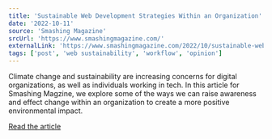 ```yaml
---
title: 'Sustainable Web Development Strategies Within an Organization'
date: '2022-10-11'
source: 'Smashing Magazine'
srcUrl: 'https://www.smashingmagazine.com/'
externalLink: 'https://www.smashingmagazine.com/2022/10/sustainable-web-development-strategies-organization/'
tags: ['post', 'web sustainability', 'workflow', 'opinion']
---
```


Climate change and sustainability are increasing concerns for digital organizations, as well as individuals working in tech. In this article for Smashing Magzine, we explore some of the ways we can raise awareness and effect change within an organization to create a more positive environmental impact.

[Read the article](https://www.smashingmagazine.com/2022/10/sustainable-web-development-strategies-organization/)
